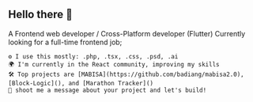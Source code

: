 ## Hello there 👋
A Frontend web developer / Cross-Platform developer (Flutter)
Currently looking for a full-time frontend job;

    ⚙️ I use this mostly: .php, .tsx, .css, .psd, .ai
    🌍 I'm currently in the React community, improving my skills
    🛠️ Top projects are [MABISA](https://github.com/badiang/mabisa2.0), [Block-Logic](), and [Marathon Tracker]()
    💬 shoot me a message about your project and let's build!
